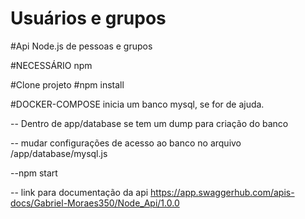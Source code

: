 # Usuários e grupos

#Api Node.js de pessoas e grupos

#NECESSÁRIO npm 

#Clone projeto
#npm install

#DOCKER-COMPOSE inicia um banco mysql, se for de ajuda.

-- Dentro de app/database se tem um dump para criação do banco

-- mudar configurações de acesso ao banco no arquivo /app/database/mysql.js

--npm start

-- link para documentação da api
https://app.swaggerhub.com/apis-docs/Gabriel-Moraes350/Node_Api/1.0.0
